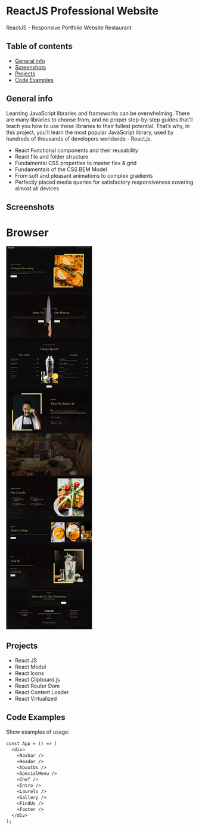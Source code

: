 # ReactJS Professional Website
ReactJS - Responsive Portfolio Website Restaurant


## Table of contents
* [General info](#general-info)
* [Screenshots](#screenshots)
* [Projects](#Projects)
* [Code Examples](#code-examples)

## General info
Learning JavaScript libraries and frameworks can be overwhelming. There are many libraries to choose from, and no proper step-by-step guides that’ll teach you how to use these libraries to their fullest potential. That’s why, in this project, you’ll learn the most popular JavaScript library, used by hundreds of thousands of developers worldwide - React.js.
- React Functional components and their reusability
- React file and folder structure
- Fundamental CSS properties to master flex & grid
- Fundamentals of the CSS BEM Model
- From soft and pleasant animations to complex gradients
- Perfectly placed media queries for satisfactory responsiveness covering almost  all devices

## Screenshots
# Browser
![Example screenshot](screen-browser.jpg)



## Projects
- React JS
- React Modul
- React Icons
- React Clipboard.js
- React Router Dom
- React Content Loader
- React Virtualized

## Code Examples
Show examples of usage:
```
const App = () => (
  <div>
    <Navbar />
    <Header />
    <AboutUs />
    <SpecialMenu />
    <Chef />
    <Intro />
    <Laurels />
    <Gallery />
    <FindUs />
    <Footer />
  </div>
);
```
